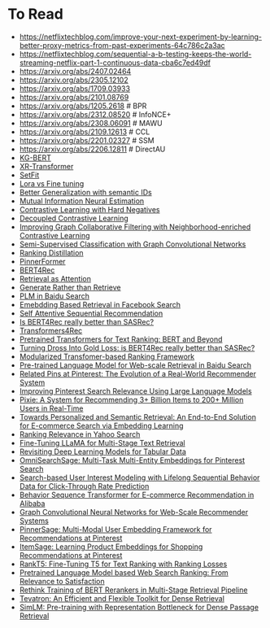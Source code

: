# To Read

- https://netflixtechblog.com/improve-your-next-experiment-by-learning-better-proxy-metrics-from-past-experiments-64c786c2a3ac
- https://netflixtechblog.com/sequential-a-b-testing-keeps-the-world-streaming-netflix-part-1-continuous-data-cba6c7ed49df
- https://arxiv.org/abs/2407.02464
- https://arxiv.org/abs/2305.12102
- https://arxiv.org/abs/1709.03933
- https://arxiv.org/abs/2101.08769
- https://arxiv.org/abs/1205.2618 # BPR
- https://arxiv.org/abs/2312.08520 # InfoNCE+
- https://arxiv.org/abs/2308.06091 # MAWU
- https://arxiv.org/abs/2109.12613 # CCL
- https://arxiv.org/abs/2201.02327 # SSM
- https://arxiv.org/abs/2206.12811 # DirectAU
- [KG-BERT](https://arxiv.org/abs/1909.03193)
- [XR-Transformer](https://arxiv.org/abs/2110.00685)
- [SetFit](https://arxiv.org/abs/2209.11055)
- [Lora vs Fine tuning](https://arxiv.org/abs/2410.21228)
- [Better Generalization with semantic IDs](https://arxiv.org/abs/2306.08121)
- [Mutual Information Neural Estimation](https://arxiv.org/abs/1801.04062)
- [Contrastive Learning with Hard Negatives](https://arxiv.org/abs/2010.04592)
- [Decoupled Contrastive Learning](https://arxiv.org/abs/2110.06848)
- [Improving Graph Collaborative Filtering with Neighborhood-enriched Contrastive Learning](https://arxiv.org/abs/2202.06200)
- [Semi-Supervised Classification with Graph Convolutional Networks](https://arxiv.org/abs/1609.02907)
- [Ranking Distillation](https://arxiv.org/abs/1809.07428)
- [PinnerFormer](https://arxiv.org/abs/2205.04507)
- [BERT4Rec](https://arxiv.org/abs/1904.06690)
- [Retrieval as Attention](https://arxiv.org/abs/2212.02027)
- [Generate Rather than Retrieve](https://arxiv.org/abs/2209.10063)
- [PLM in Baidu Search](https://arxiv.org/abs/2105.11108)
- [Emebdding Based Retrieval in Facebook Search](https://arxiv.org/abs/2006.11632)
- [Self Attentive Sequential Recommendation](https://arxiv.org/abs/1808.09781)
- [Is BERT4Rec really better than SASRec?](https://arxiv.org/abs/2309.07602)
- [Transformers4Rec](https://scontent.fsin4-1.fna.fbcdn.net/v/t39.8562-6/246721374_422204999475172_9039387325224382577_n.pdf?_nc_cat=104&ccb=1-7&_nc_sid=e280be&_nc_ohc=adv7Euc5H4IQ7kNvgEHyaVc&_nc_oc=Adh-DQ1sU1WSDRjqnODhkqDrDss2u4MkbNEHo74Sm7EaF2U0pPfNK_pqJf65fg1KKU0&_nc_zt=14&_nc_ht=scontent.fsin4-1.fna&_nc_gid=An-5fgAThp16mU1IsiAhSVP&oh=00_AYDbJULpLpX5Ekq9BeE8d2Ofno_1Boxkw3y_JnEdtA0RWA&oe=67B90BFA)
- [Pretrained Transformers for Text Ranking: BERT and Beyond](https://arxiv.org/abs/2010.06467)
- [Turning Dross Into Gold Loss: is BERT4Rec really better than SASRec?](https://arxiv.org/abs/2309.07602)
- [Modularized Transfomer-based Ranking Framework](https://arxiv.org/abs/2004.13313)
- [Pre-trained Language Model for Web-scale Retrieval in Baidu Search](https://arxiv.org/abs/2106.03373)
- [Related Pins at Pinterest: The Evolution of a Real-World Recommender System](https://arxiv.org/abs/1702.07969)
- [Improving Pinterest Search Relevance Using Large Language Models](https://arxiv.org/abs/2410.17152)
- [Pixie: A System for Recommending 3+ Billion Items to 200+ Million Users in Real-Time](https://arxiv.org/abs/1711.07601)
- [Towards Personalized and Semantic Retrieval: An End-to-End Solution for E-commerce Search via Embedding Learning](https://arxiv.org/abs/2006.02282)
- [Ranking Relevance in Yahoo Search](https://www.kdd.org/kdd2016/papers/files/adf0361-yinA.pdf)
- [Fine-Tuning LLaMA for Multi-Stage Text Retrieval](https://arxiv.org/abs/2310.08319)
- [Revisiting Deep Learning Models for Tabular Data](https://arxiv.org/abs/2106.11959)
- [OmniSearchSage: Multi-Task Multi-Entity Embeddings for Pinterest Search](https://arxiv.org/abs/2404.16260)
- [Search-based User Interest Modeling with Lifelong Sequential Behavior Data for Click-Through Rate Prediction](https://arxiv.org/abs/2006.05639)
- [Behavior Sequence Transformer for E-commerce Recommendation in Alibaba](https://arxiv.org/abs/1905.06874)
- [Graph Convolutional Neural Networks for Web-Scale Recommender Systems](https://arxiv.org/abs/1806.01973)
- [PinnerSage: Multi-Modal User Embedding Framework for Recommendations at Pinterest](https://arxiv.org/abs/2007.03634)
- [ItemSage: Learning Product Embeddings for Shopping Recommendations at Pinterest](https://arxiv.org/abs/2205.11728)
- [RankT5: Fine-Tuning T5 for Text Ranking with Ranking Losses](https://arxiv.org/abs/2210.10634)
- [Pretrained Language Model based Web Search Ranking: From Relevance to Satisfaction](https://arxiv.org/abs/2306.01599)
- [Rethink Training of BERT Rerankers in Multi-Stage Retrieval Pipeline](https://arxiv.org/abs/2101.08751)
- [Tevatron: An Efficient and Flexible Toolkit for Dense Retrieval](https://arxiv.org/abs/2203.05765)
- [SimLM: Pre-training with Representation Bottleneck for Dense Passage Retrieval](https://arxiv.org/abs/2207.02578)